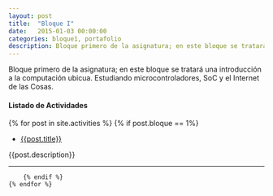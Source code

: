```yaml
---
layout: post
title:  "Bloque I"
date:   2015-01-03 00:00:00
categories: bloque1, portafolio
description: Bloque primero de la asignatura; en este bloque se tratará una introducción a la computación ubicua. Estudiando microcontroladores, SoC y el Internet de las Cosas.
---
```

Bloque primero de la asignatura; en este bloque se tratará una introducción a la computación ubicua. Estudiando microcontroladores, SoC y el Internet de las Cosas.

#### Listado de Actividades

{% for post in site.activities %}
		{% if post.bloque == 1%}

- [{{post.title}}]({{post.url}})

 {{post.description}}

---

        {% endif %}
    {% endfor %}
